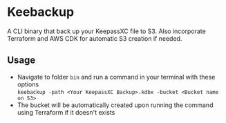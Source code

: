 # Keebackup

A CLI binary that back up your KeepassXC file to S3. Also incorporate Terraform and AWS CDK for automatic S3 creation if needed.

## Usage

- Navigate to folder `bin` and run a command in your terminal with these options  
  `keebackup -path <Your KeepassXC Backup>.kdbx -bucket <Bucket name on S3>`
- The bucket will be automatically created upon running the command using Terraform if it doesn't exists
